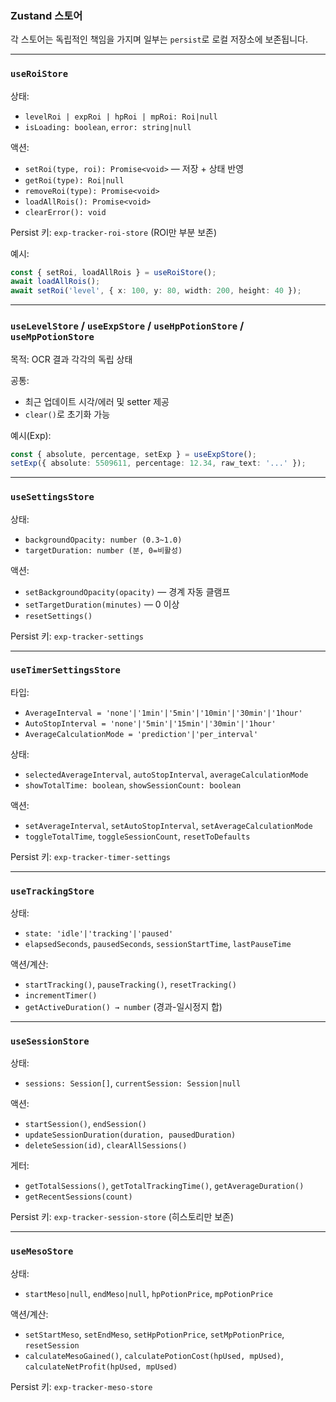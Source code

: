 ### Zustand 스토어

각 스토어는 독립적인 책임을 가지며 일부는 `persist`로 로컬 저장소에 보존됩니다.

---

### `useRoiStore`
상태:
- `levelRoi | expRoi | hpRoi | mpRoi: Roi|null`
- `isLoading: boolean`, `error: string|null`

액션:
- `setRoi(type, roi): Promise<void>` — 저장 + 상태 반영
- `getRoi(type): Roi|null`
- `removeRoi(type): Promise<void>`
- `loadAllRois(): Promise<void>`
- `clearError(): void`

Persist 키: `exp-tracker-roi-store` (ROI만 부분 보존)

예시:
```ts
const { setRoi, loadAllRois } = useRoiStore();
await loadAllRois();
await setRoi('level', { x: 100, y: 80, width: 200, height: 40 });
```

---

### `useLevelStore` / `useExpStore` / `useHpPotionStore` / `useMpPotionStore`
목적: OCR 결과 각각의 독립 상태

공통:
- 최근 업데이트 시각/에러 및 setter 제공
- `clear()`로 초기화 가능

예시(Exp):
```ts
const { absolute, percentage, setExp } = useExpStore();
setExp({ absolute: 5509611, percentage: 12.34, raw_text: '...' });
```

---

### `useSettingsStore`
상태:
- `backgroundOpacity: number (0.3~1.0)`
- `targetDuration: number (분, 0=비활성)`

액션:
- `setBackgroundOpacity(opacity)` — 경계 자동 클램프
- `setTargetDuration(minutes)` — 0 이상
- `resetSettings()`

Persist 키: `exp-tracker-settings`

---

### `useTimerSettingsStore`
타입:
- `AverageInterval = 'none'|'1min'|'5min'|'10min'|'30min'|'1hour'`
- `AutoStopInterval = 'none'|'5min'|'15min'|'30min'|'1hour'`
- `AverageCalculationMode = 'prediction'|'per_interval'`

상태:
- `selectedAverageInterval`, `autoStopInterval`, `averageCalculationMode`
- `showTotalTime: boolean`, `showSessionCount: boolean`

액션:
- `setAverageInterval`, `setAutoStopInterval`, `setAverageCalculationMode`
- `toggleTotalTime`, `toggleSessionCount`, `resetToDefaults`

Persist 키: `exp-tracker-timer-settings`

---

### `useTrackingStore`
상태:
- `state: 'idle'|'tracking'|'paused'`
- `elapsedSeconds`, `pausedSeconds`, `sessionStartTime`, `lastPauseTime`

액션/계산:
- `startTracking()`, `pauseTracking()`, `resetTracking()`
- `incrementTimer()`
- `getActiveDuration() → number` (경과-일시정지 합)

---

### `useSessionStore`
상태:
- `sessions: Session[]`, `currentSession: Session|null`

액션:
- `startSession()`, `endSession()`
- `updateSessionDuration(duration, pausedDuration)`
- `deleteSession(id)`, `clearAllSessions()`

게터:
- `getTotalSessions()`, `getTotalTrackingTime()`, `getAverageDuration()`
- `getRecentSessions(count)`

Persist 키: `exp-tracker-session-store` (히스토리만 보존)

---

### `useMesoStore`
상태:
- `startMeso|null`, `endMeso|null`, `hpPotionPrice`, `mpPotionPrice`

액션/계산:
- `setStartMeso`, `setEndMeso`, `setHpPotionPrice`, `setMpPotionPrice`, `resetSession`
- `calculateMesoGained()`, `calculatePotionCost(hpUsed, mpUsed)`, `calculateNetProfit(hpUsed, mpUsed)`

Persist 키: `exp-tracker-meso-store`
